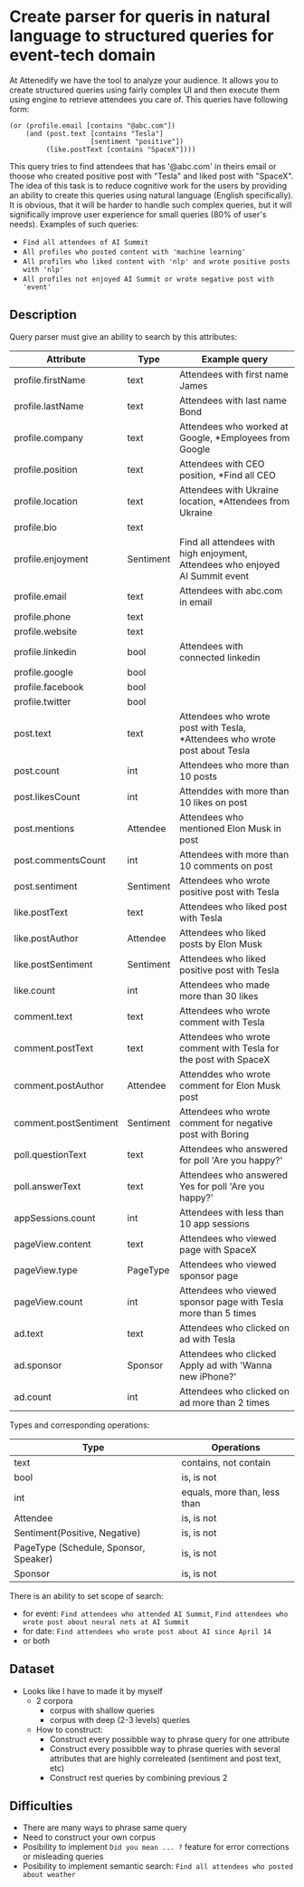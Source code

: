 # Create parser for queris in natural language to structured queries for event-tech domain
At Attenedify we have the tool to analyze your audience. It allows you to create structured queries using fairly complex UI and then execute them
using engine to retrieve attendees you care of. This queries have following form:

    (or (profile.email [contains "@abc.com"])
        (and (post.text [contains "Tesla"]
                        [sentiment "positive"])
             (like.postText [contains "SpaceX"])))
      

This query tries to find attendees that has '@abc.com' in theirs email or thoose who created positive post with "Tesla" and liked post with "SpaceX".
The idea of this task is to reduce cognitive work for the users by providing an ability to create this queries using natural language (English specifically). It is obvious, that
it will be harder to handle such complex queries, but it will significally improve user experience for small queries (80% of user's needs).
Examples of such queries:

* `Find all attendees of AI Summit`
* `All profiles who posted content with 'machine learning'`
* `All profiles who liked content with 'nlp' and wrote positive posts with 'nlp'`
* `All profiles not enjoyed AI Summit or wrote negative post with 'event'`

## Description
Query parser must give an ability to search by this attributes:

| Attribute             | Type      | Example query                                                                 |
|-----------------------|-----------|-------------------------------------------------------------------------------|
| profile.firstName     | text      | Attendees with first name James                                               |
| profile.lastName      | text      | Attendees with last name Bond                                                 |
| profile.company       | text      | Attendees who worked at Google, *Employees from Google                        |
| profile.position      | text      | Attendees with CEO position, *Find all CEO                                    |
| profile.location      | text      | Attendees with Ukraine location, *Attendees from Ukraine                      |
| profile.bio           | text      |                                                                               |
| profile.enjoyment     | Sentiment | Find all attendees with high enjoyment, Attendees who enjoyed AI Summit event |
| profile.email         | text      | Attendees with abc.com in email                                               |
| profile.phone         | text      |                                                                               |
| profile.website       | text      |                                                                               |
| profile.linkedin      | bool      | Attendees with connected linkedin                                             |
| profile.google        | bool      |                                                                               |
| profile.facebook      | bool      |                                                                               |
| profile.twitter       | bool      |                                                                               |
| post.text             | text      | Attendees who wrote post with Tesla, *Attendees who wrote post about Tesla    |
| post.count            | int       | Attendees who more than 10 posts                                              |
| post.likesCount       | int       | Attenddes with more than 10 likes on post                                     |
| post.mentions         | Attendee  | Attendees who mentioned Elon Musk in post                                     |
| post.commentsCount    | int       | Attendees with more than 10 comments on post                                  |
| post.sentiment        | Sentiment | Attendees who wrote positive post with Tesla                                  |
| like.postText         | text      | Attendees who liked post with Tesla                                           |
| like.postAuthor       | Attendee  | Attendees who liked posts by Elon Musk                                        |
| like.postSentiment    | Sentiment | Attendees who liked positive post with Tesla                                  |
| like.count            | int       | Attendees who made more than 30 likes                                         |
| comment.text          | text      | Attendees who wrote comment with Tesla                                        |
| comment.postText      | text      | Attendees who wrote comment with Tesla for the post with SpaceX               |
| comment.postAuthor    | Attendee  | Attenddes who wrote comment for Elon Musk post                                |
| comment.postSentiment | Sentiment | Attendees who wrote comment for negative post with Boring                     |
| poll.questionText     | text      | Attendees who answered for poll 'Are you happy?'                              |
| poll.answerText       | text      | Attendees who answered Yes for poll 'Are you happy?'                          |
| appSessions.count     | int       | Attendees with less than 10 app sessions                                     |
| pageView.content      | text      | Attendees who viewed page with SpaceX                                         |
| pageView.type         | PageType  | Attendees who viewed sponsor page                                             |
| pageView.count        | int       | Attendees who viewed sponsor page with Tesla more than 5 times                |
| ad.text               | text      | Attendees who clicked on ad with Tesla                                        |
| ad.sponsor            | Sponsor   | Attendees who clicked Apply ad with 'Wanna new iPhone?'                       |
| ad.count              | int       | Attendees who clicked on ad more than 2 times                                  |

Types and corresponding operations:

| Type                                  | Operations                   |
|---------------------------------------|------------------------------|
| text                                  | contains, not contain        |
| bool                                  | is, is not                   |
| int                                   | equals, more than, less than |
| Attendee                              | is, is not                   |
| Sentiment(Positive, Negative)         | is, is not                   |
| PageType (Schedule, Sponsor, Speaker) | is, is not                   |
| Sponsor                               | is, is not                   |

There is an ability to set scope of search:

* for event: `Find attendees who attended AI Summit`, `Find attendees who wrote post about neural nets at AI Summit`
* for date: `Find attendees who wrote post about AI since April 14`
* or both 
 
## Dataset
* Looks like I have to made it by myself
  * 2 corpora
    * corpus with shallow queries
    * corpus with deep (2-3 levels) queries
  * How to construct:
    * Construct every possibble way to phrase query for one attribute 
    * Construct every possibble way to phrase queries with several attributes that are highly correleated (sentiment and post text, etc)
    * Construct rest queries by combining previous 2

## Difficulties 
* There are many ways to phrase same query
* Need to construct your own corpus
* Posibility to implement `Did you mean ... ?` feature for error corrections or misleading queries
* Posibility to implement semantic search: `Find all attendees who posted about weather`
